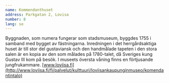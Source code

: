 ```yaml
---
name: Kommendanthuset
address: Parkgatan 2, Lovisa
number: 8
lang: se
---
```

Byggnaden, som numera fungerar som stadsmuseum, byggdes 1755 i samband med bygget av fästningarna. Inredningen i det herrgårdsaktiga huset är till stor del gustaviansk och den handmålade tapeten i den stora salen är en kopia av den som målades på 1780-talet, då Sveriges kung Gustav III kom på besök. I museets översta våning finns en förtjusande jungfrukammare. [www.loviisa.fi](http://www.loviisa.fi/fi/palvelut/kulttuuri/loviisankaupunginmuseo/komendantintalo)
